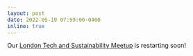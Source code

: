 ```yaml
---
layout: post
date: 2022-05-10 07:59:00-0400
inline: true
---
```


Our [London Tech and Sustainability Meetup](https://www.meetup.com/London-Tech-and-Sustainability-Meetup/) is restarting soon!
